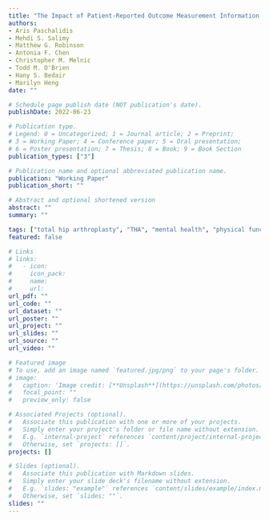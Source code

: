 ```yaml
---
title: "The Impact of Patient-Reported Outcome Measurement Information System Mental Health Scores on Physical Function After Primary Total Hip Arthroplasty"
authors: 
- Aris Paschalidis
- Mehdi S. Salimy
- Matthew G. Robinson
- Antonia F. Chen
- Christopher M. Melnic
- Todd M. O'Brien
- Hany S. Bedair
- Marilyn Heng
date: ""

# Schedule page publish date (NOT publication's date).
publishDate: 2022-06-23

# Publication type.
# Legend: 0 = Uncategorized; 1 = Journal article; 2 = Preprint;
# 3 = Working Paper; 4 = Conference paper; 5 = Oral presentation; 
# 6 = Poster presentation; 7 = Thesis; 8 = Book; 9 = Book Section
publication_types: ["3"]

# Publication name and optional abbreviated publication name.
publication: "Working Paper"
publication_short: ""

# Abstract and optional shortened version
abstract: ""
summary: ""

tags: ["total hip arthroplasty", "THA", "mental health", "physical function", "PROM", "PROMIS", "post-operative outcome"]
featured: false

# Links
# links:
#   - icon: 
#     icon_pack: 
#     name: 
#     url: 
url_pdf: ""
url_code: ""
url_dataset: ""
url_poster: ""
url_project: ""
url_slides: ""
url_source: ""
url_video: ""

# Featured image
# To use, add an image named `featured.jpg/png` to your page's folder. 
# image:
#   caption: 'Image credit: [**Unsplash**](https://unsplash.com/photos/jdD8gXaTZsc)'
#   focal_point: ""
#   preview_only: false

# Associated Projects (optional).
#   Associate this publication with one or more of your projects.
#   Simply enter your project's folder or file name without extension.
#   E.g. `internal-project` references `content/project/internal-project/index.md`.
#   Otherwise, set `projects: []`.
projects: []

# Slides (optional).
#   Associate this publication with Markdown slides.
#   Simply enter your slide deck's filename without extension.
#   E.g. `slides: "example"` references `content/slides/example/index.md`.
#   Otherwise, set `slides: ""`.
slides: ""
---
```

